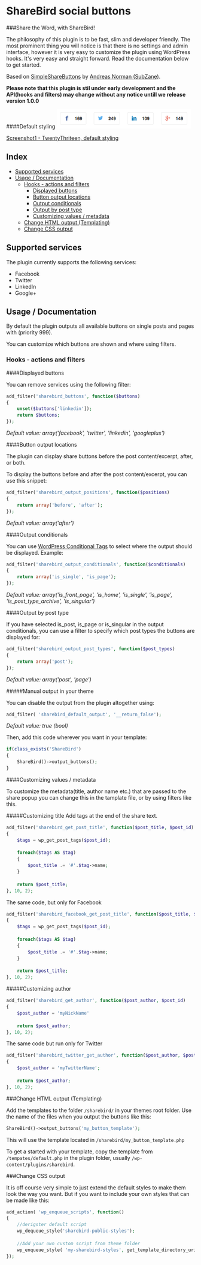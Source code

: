ShareBird social buttons
====================
###Share the Word, with ShareBird!

The philosophy of this plugin is to be fast, slim and developer friendly. The most prominent thing you will notice is that there is no settings and admin interface, however it is very easy to customize the plugin using WordPress hooks. It's very easy and straight forward. Read the documentation below to get started.

Based on [SimpleShareButtons](https://github.com/SubZane/SimpleShareButtons) by [Andreas Norman (SubZane)](https://github.com/SubZane). 


__Please note that this plugin is stil under early development and the API(hooks and filters) may change without any notice untill we release version 1.0.0__


####Default styling
![Demo](https://raw.githubusercontent.com/pelmered/ShareBird/master/simplesharebuttons.png "This is what the default output looks like")

[Screenshot1 - TwentyThriteen, default styling](https://raw.githubusercontent.com/pelmered/ShareBird/master/assets/screenshot-1.png "Screenshot1 - TwentyThriteen, default styling]")


## Index
* [Supported services](#supported-services) 
* [Usage / Documentation](#usage--documentation) 
  * [Hooks - actions and filters]() 
    * [Displayed buttons](#displayed-buttons) 
    * [Button output locations](#button-output-locations) 
    * [Output conditionals](#output-conditionals) 
    * [Output by post type](#output-by-post-type) 
    * [Customizing values / metadata](#customizing-values--metadata) 
  * [Change HTML output (Templating)](#change-html-output-templating) 
  * [Change CSS output](#change-css-output) 


## Supported services

The plugin currently supports the following services:

* Facebook
* Twitter
* LinkedIn
* Google+

## Usage / Documentation

By default the plugin outputs all available buttons on single posts and pages with (priority 999).

You can customize which buttons are shown and where using filters.

### Hooks - actions and filters

####Displayed buttons

You can remove services using the following filter:

```php
add_filter('sharebird_buttons', function($buttons)
{
	unset($buttons['linkedin']);
	return $buttons;
});
```

*Default value: array('facebook', 'twitter', 'linkedin', 'googleplus')*

####Button output locations

The plugin can display share buttons before the post content/excerpt, after, or both.

To display the buttons before and after the post content/excerpt, you can use this snippet:

```php
add_filter('sharebird_output_positions', function($positions)
{
	return array('before', 'after');
});
```

*Default value: array('after')*

####Output conditionals

You can use [WordPress Conditional Tags](http://codex.wordpress.org/Conditional_Tags) to select where the output should be displayed. 
Example:

```php
add_filter('sharebird_output_conditionals', function($conditionals)
{
	return array('is_single', 'is_page');
});
```

*Default value: array('is_front_page', 'is_home', 'is_single', 'is_page', 'is_post_type_archive', 'is_singular')*

####Output by post type

If you have selected is_post, is_page or is_singular in the output conditionals, you can use a filter to specify which post types the buttons
are displayed for:

```php
add_filter('sharebird_output_post_types', function($post_types)
{
	return array('post');
});
```

*Default value: array('post', 'page')*

#####Manual output in your theme

You can disable the output from the plugin altogether using:

```php
add_filter( 'sharebird_default_output', '__return_false');
```

*Default value: true (bool)*

Then, add this code wherever you want in your template:

```php
if(class_exists('ShareBird')
{
	ShareBird()->output_buttons();
}
```

####Customizing values / metadata

To customize the metadata(title, author name etc.) that are passed to the share popup you can change this in the tamplate file, or by using filters like this.

#####Customizing title
Add tags at the end of the share text.

```php
add_filter('sharebird_get_post_title', function($post_title, $post_id)
{
	$tags = wp_get_post_tags($post_id);

	foreach($tags AS $tag)
	{
		$post_title .= '#'.$tag->name;
	}
	
	return $post_title;
}, 10, 2);
```
The same code, but only for Facebook
```php
add_filter('sharebird_facebook_get_post_title', function($post_title, $post_id)
{
	$tags = wp_get_post_tags($post_id);

	foreach($tags AS $tag)
	{
		$post_title .= '#'.$tag->name;
	}
	
	return $post_title;
}, 10, 2);
```
#####Customizing author

```php
add_filter('sharebird_get_author', function($post_author, $post_id)
{
	$post_author = 'myNickName'

	return $post_author;
}, 10, 2);
```
The same code but run only for Twitter
```php
add_filter('sharebird_twitter_get_author', function($post_author, $post_id)
{
	$post_author = 'myTwitterName';
	
	return $post_author;
}, 10, 2);
```

###Change HTML output (Templating)

Add the templates to the folder ` /sharebird/ ` in your themes root folder. Use the name of the files when you output the buttons like this:

```php
ShareBird()->output_buttons('my_button_template');
```

This will use the template located in ` /sharebird/my_button_template.php `

To get a started with your template, copy the template from ` /tempates/default.php ` in the plugin folder, usually ` /wp-content/plugins/sharebird `.

###Change CSS output

It is off course very simple to just extend the default styles to make them look the way you want. But if you want to include your own styles that can be made like this:

```php
add_action( 'wp_enqueue_scripts', function() 
{
	//derigster default script
	wp_dequeue_style('sharebird-public-styles');

	//Add your own custom script from theme folder
	wp_enqueue_style( 'my-sharebird-styles', get_template_directory_uri() . '/css/my-styles.css' );
});
```


